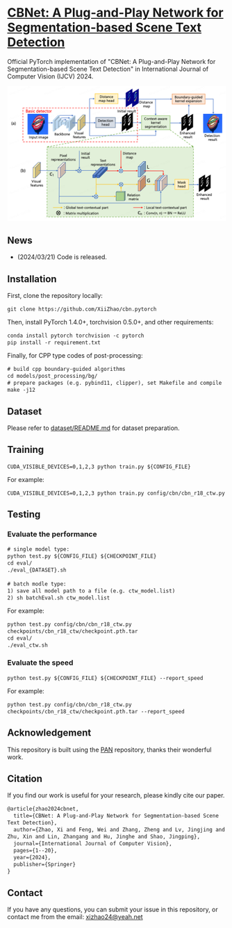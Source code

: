 
# [CBNet: A Plug-and-Play Network for Segmentation-based Scene Text Detection](https://link.springer.com/article/10.1007/s11263-024-02022-w)
Official PyTorch implementation of "CBNet: A Plug-and-Play Network for Segmentation-based Scene Text Detection" in International Journal of Computer Vision (IJCV) 2024.

![](overview.png)

## News
- (2024/03/21)  Code is released.

## Installation

First, clone the repository locally:

```shell
git clone https://github.com/XiiZhao/cbn.pytorch
```

Then, install PyTorch 1.4.0+, torchvision 0.5.0+, and other requirements:

```shell
conda install pytorch torchvision -c pytorch
pip install -r requirement.txt
```

Finally, for CPP type codes of post-processing:

```shell
# build cpp boundary-guided algorithms
cd models/post_processing/bg/
# prepare packages (e.g. pybind11, clipper), set Makefile and compile
make -j12
```

## Dataset
Please refer to [dataset/README.md](dataset/README.md) for dataset preparation.

## Training
```shell
CUDA_VISIBLE_DEVICES=0,1,2,3 python train.py ${CONFIG_FILE}
```
For example:
```shell
CUDA_VISIBLE_DEVICES=0,1,2,3 python train.py config/cbn/cbn_r18_ctw.py
```

## Testing

### Evaluate the performance

```shell
# single model type:
python test.py ${CONFIG_FILE} ${CHECKPOINT_FILE}
cd eval/
./eval_{DATASET}.sh

# batch modle type:
1) save all model path to a file (e.g. ctw_model.list)
2) sh batchEval.sh ctw_model.list
```
For example:
```shell
python test.py config/cbn/cbn_r18_ctw.py checkpoints/cbn_r18_ctw/checkpoint.pth.tar
cd eval/
./eval_ctw.sh
```

### Evaluate the speed

```shell script
python test.py ${CONFIG_FILE} ${CHECKPOINT_FILE} --report_speed
```
For example:
```shell script
python test.py config/cbn/cbn_r18_ctw.py checkpoints/cbn_r18_ctw/checkpoint.pth.tar --report_speed
```

## Acknowledgement
This repository is built using the [PAN](https://github.com/whai362/pan_pp.pytorch) repository, thanks their wonderful work.


## Citation

If you find our work is useful for your research, please kindly cite our paper.

```
@article{zhao2024cbnet,
  title={CBNet: A Plug-and-Play Network for Segmentation-based Scene Text Detection},
  author={Zhao, Xi and Feng, Wei and Zhang, Zheng and Lv, Jingjing and Zhu, Xin and Lin, Zhangang and Hu, Jinghe and Shao, Jingping},
  journal={International Journal of Computer Vision},
  pages={1--20},
  year={2024},
  publisher={Springer}
}
```

## Contact

If you have any questions, you can submit your issue in this repository, or contact me from the email: xizhao24@yeah.net
